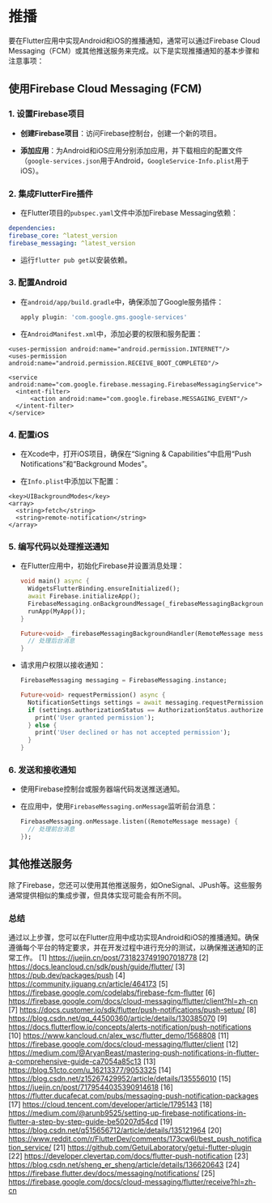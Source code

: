 # 推播

要在Flutter应用中实现Android和iOS的推播通知，通常可以通过Firebase Cloud Messaging（FCM）或其他推送服务来完成。以下是实现推播通知的基本步骤和注意事项：

## **使用Firebase Cloud Messaging (FCM)**

### **1. 设置Firebase项目**

- **创建Firebase项目**：访问Firebase控制台，创建一个新的项目。

- **添加应用**：为Android和iOS应用分别添加应用，并下载相应的配置文件（`google-services.json`用于Android，`GoogleService-Info.plist`用于iOS）。

### **2. 集成FlutterFire插件**

- 在Flutter项目的`pubspec.yaml`文件中添加Firebase Messaging依赖：

```yaml
dependencies:
firebase_core: ^latest_version
firebase_messaging: ^latest_version
```

- 运行`flutter pub get`以安装依赖。

### **3. 配置Android**

- 在`android/app/build.gradle`中，确保添加了Google服务插件：

  ```groovy
  apply plugin: 'com.google.gms.google-services'
  ```

- 在`AndroidManifest.xml`中，添加必要的权限和服务配置：

```
<uses-permission android:name="android.permission.INTERNET"/>
<uses-permission android:name="android.permission.RECEIVE_BOOT_COMPLETED"/>

<service android:name="com.google.firebase.messaging.FirebaseMessagingService">
  <intent-filter>
      <action android:name="com.google.firebase.MESSAGING_EVENT"/>
  </intent-filter>
</service>
```

### **4. 配置iOS**

- 在Xcode中，打开iOS项目，确保在“Signing & Capabilities”中启用“Push Notifications”和“Background Modes”。

- 在`Info.plist`中添加以下配置：

```
<key>UIBackgroundModes</key>
<array>
  <string>fetch</string>
  <string>remote-notification</string>
</array>
```

### **5. 编写代码以处理推送通知**

- 在Flutter应用中，初始化Firebase并设置消息处理：

  ```dart
  void main() async {
    WidgetsFlutterBinding.ensureInitialized();
    await Firebase.initializeApp();
    FirebaseMessaging.onBackgroundMessage(_firebaseMessagingBackgroundHandler);
    runApp(MyApp());
  }

  Future<void> _firebaseMessagingBackgroundHandler(RemoteMessage message) async {
    // 处理后台消息
  }
  ```

- 请求用户权限以接收通知：

  ```dart
  FirebaseMessaging messaging = FirebaseMessaging.instance;

  Future<void> requestPermission() async {
    NotificationSettings settings = await messaging.requestPermission();
    if (settings.authorizationStatus == AuthorizationStatus.authorized) {
      print('User granted permission');
    } else {
      print('User declined or has not accepted permission');
    }
  }
  ```

### **6. 发送和接收通知**

- 使用Firebase控制台或服务器端代码发送推送通知。

- 在应用中，使用`FirebaseMessaging.onMessage`监听前台消息：

  ```dart
  FirebaseMessaging.onMessage.listen((RemoteMessage message) {
    // 处理前台消息
  });
  ```

## **其他推送服务**

除了Firebase，您还可以使用其他推送服务，如OneSignal、JPush等。这些服务通常提供相似的集成步骤，但具体实现可能会有所不同。

### **总结**

通过以上步骤，您可以在Flutter应用中成功实现Android和iOS的推播通知。确保遵循每个平台的特定要求，并在开发过程中进行充分的测试，以确保推送通知的正常工作。
[1] https://juejin.cn/post/7318237491907018778
[2] https://docs.leancloud.cn/sdk/push/guide/flutter/
[3] https://pub.dev/packages/push
[4] https://community.jiguang.cn/article/464173
[5] https://firebase.google.com/codelabs/firebase-fcm-flutter
[6] https://firebase.google.com/docs/cloud-messaging/flutter/client?hl=zh-cn
[7] https://docs.customer.io/sdk/flutter/push-notifications/push-setup/
[8] https://blog.csdn.net/qq_44500360/article/details/130385070
[9] https://docs.flutterflow.io/concepts/alerts-notification/push-notifications
[10] https://www.kancloud.cn/alex_wsc/flutter_demo/1568808
[11] https://firebase.google.com/docs/cloud-messaging/flutter/client
[12] https://medium.com/@AryanBeast/mastering-push-notifications-in-flutter-a-comprehensive-guide-ca7054a85c13
[13] https://blog.51cto.com/u_16213377/9053325
[14] https://blog.csdn.net/z15267429952/article/details/135556010
[15] https://juejin.cn/post/7179544035390914618
[16] https://flutter.ducafecat.com/pubs/messaging-push-notification-packages
[17] https://cloud.tencent.com/developer/article/1795143
[18] https://medium.com/@arunb9525/setting-up-firebase-notifications-in-flutter-a-step-by-step-guide-be50207d54cd
[19] https://blog.csdn.net/q515656712/article/details/135121964
[20] https://www.reddit.com/r/FlutterDev/comments/173cw6l/best_push_notification_service/
[21] https://github.com/GetuiLaboratory/getui-flutter-plugin
[22] https://developer.clevertap.com/docs/flutter-push-notification
[23] https://blog.csdn.net/sheng_er_sheng/article/details/136620643
[24] https://firebase.flutter.dev/docs/messaging/notifications/
[25] https://firebase.google.com/docs/cloud-messaging/flutter/receive?hl=zh-cn